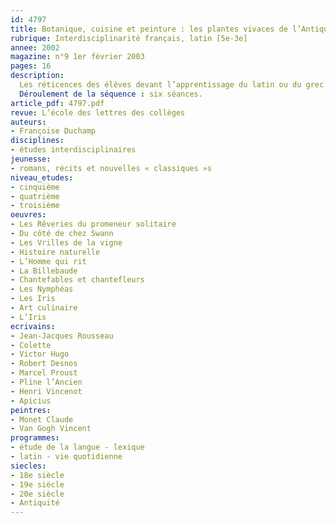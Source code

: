 ```yaml
---
id: 4797
title: Botanique, cuisine et peinture : les plantes vivaces de l’Antiquité
rubrique: Interdisciplinarité français, latin [5e-3e]
annee: 2002
magazine: n°9 1er février 2003
pages: 16
description: 
  Les réticences des élèves devant l’apprentissage du latin ou du grec tiennent le plus souvent à cette idée que ce sont des langues mortes, inutiles pour la communication entre contemporains. On peut montrer que le latin est vivant par divers cheminements, une approche de la botanique, par exemple, prouve qu’il est actuellement encore indispensable à la compréhension entre scientifiques d’origines linguistiques très différentes. Sur le plan des compétences requises, la botanique permet une approche scientifique et esthétique du discours descriptif et son application à la pharmacopée ou à la cuisine donne l’occasion de voir ou de revoir les modalités injonctives de l’énonciation. Enfin, parce qu’il semble que la meilleure façon de réveiller le latin, c’est de le faire dialoguer avec d’autres disciplines, la séquence proposée inclut une part importante d’activités sur des textes français et sur l’image.
  Déroulement de la séquence : six séances.
article_pdf: 4797.pdf
revue: L’école des lettres des collèges
auteurs:
- Françoise Duchamp
disciplines:
- études interdisciplinaires
jeunesse:
- romans, récits et nouvelles « classiques »s
niveau_etudes:
- cinquième
- quatrième
- troisième
oeuvres:
- Les Rêveries du promeneur solitaire
- Du côté de chez Swann
- Les Vrilles de la vigne
- Histoire naturelle
- L’Homme qui rit
- La Billebaude
- Chantefables et chantefleurs
- Les Nymphéas
- Les Iris
- Art culinaire
- L’Iris
ecrivains:
- Jean-Jacques Rousseau
- Colette
- Victor Hugo
- Robert Desnos
- Marcel Proust
- Pline l’Ancien
- Henri Vincenot
- Apicius
peintres:
- Monet Claude
- Van Gogh Vincent
programmes:
- étude de la langue - lexique
- latin - vie quotidienne
siecles:
- 18e siècle
- 19e siècle
- 20e siècle
- Antiquité
---
```

